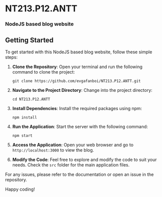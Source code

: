 # NT213.P12.ANTT
### NodeJS based blog website
## Getting Started

To get started with this NodeJS based blog website, follow these simple steps:

1. **Clone the Repository**: 
   Open your terminal and run the following command to clone the project:
   ```
   git clone https://github.com/evgafanboi/NT213.P12.ANTT.git
   ```

2. **Navigate to the Project Directory**: 
   Change into the project directory:
   ```
   cd NT213.P12.ANTT
   ```

3. **Install Dependencies**: 
   Install the required packages using npm:
   ```
   npm install
   ```

4. **Run the Application**: 
   Start the server with the following command:
   ```
   npm start
   ```

5. **Access the Application**: 
   Open your web browser and go to `http://localhost:3000` to view the blog.

6. **Modify the Code**: 
   Feel free to explore and modify the code to suit your needs. Check the `src` folder for the main application files.

For any issues, please refer to the documentation or open an issue in the repository. 

Happy coding!
